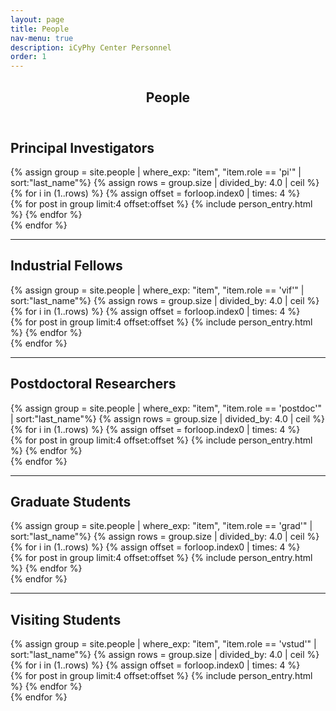 ```yaml
---
layout: page
title: People
nav-menu: true
description: iCyPhy Center Personnel
order: 1
---
```


<!-- Main -->
<div id="main" class="alt">

<!-- One -->
<section id="one">
	<div class="inner">
		<header class="major">
			<h1>People</h1>
		</header>
        <!-- PIs -->
        <h2 id="content">Principal Investigators</h2>
        {% assign group = site.people | where_exp: "item", "item.role == 'pi'" | sort:"last_name"%}
        {% assign rows = group.size | divided_by: 4.0 | ceil %}
        {% for i in (1..rows) %}
        {% assign offset = forloop.index0 | times: 4 %}
        <div class= "row">
            {% for post in group limit:4 offset:offset %}
            {% include person_entry.html %}
            {% endfor %}
        </div>
        {% endfor %}
        <hr class="major" />
        <!-- VIFs -->
        <h2 id="content">Industrial Fellows</h2>
        {% assign group = site.people | where_exp: "item", "item.role == 'vif'" | sort:"last_name"%}
        {% assign rows = group.size | divided_by: 4.0 | ceil %}
        {% for i in (1..rows) %}
        {% assign offset = forloop.index0 | times: 4 %}
        <div class= "row">
            {% for post in group limit:4 offset:offset %}
            {% include person_entry.html %}
            {% endfor %}
        </div>
        {% endfor %}
        <hr class="major" />
        <!-- Postdocs -->
        <h2 id="content">Postdoctoral Researchers</h2>
        {% assign group = site.people | where_exp: "item", "item.role == 'postdoc'" | sort:"last_name"%}
        {% assign rows = group.size | divided_by: 4.0 | ceil %}
        {% for i in (1..rows) %}
        {% assign offset = forloop.index0 | times: 4 %}
        <div class= "row">
            {% for post in group limit:4 offset:offset %}
            {% include person_entry.html %}
            {% endfor %}
        </div>
        {% endfor %}
        <hr class="major" />
        <!-- Grads -->
		<h2 id="content">Graduate Students</h2>
		{% assign group = site.people | where_exp: "item", "item.role == 'grad'" | sort:"last_name"%}
        {% assign rows = group.size | divided_by: 4.0 | ceil %}
        {% for i in (1..rows) %}
        {% assign offset = forloop.index0 | times: 4 %}
        <div class= "row">
            {% for post in group limit:4 offset:offset %}
            {% include person_entry.html %}
            {% endfor %}
        </div>
        {% endfor %}
        <hr class="major" />
        <!-- Visiting students -->
		<h2 id="content">Visiting Students</h2>
		{% assign group = site.people | where_exp: "item", "item.role == 'vstud'" | sort:"last_name"%}
        {% assign rows = group.size | divided_by: 4.0 | ceil %}
        {% for i in (1..rows) %}
        {% assign offset = forloop.index0 | times: 4 %}
        <div class= "row">
            {% for post in group limit:4 offset:offset %}
            {% include person_entry.html %}
            {% endfor %}
        </div>
        {% endfor %}

</div>

